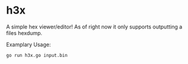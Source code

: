 # h3x

A simple hex viewer/editor!
As of right now it only supports outputting a files hexdump.

Examplary Usage:

```bash
go run h3x.go input.bin
```

